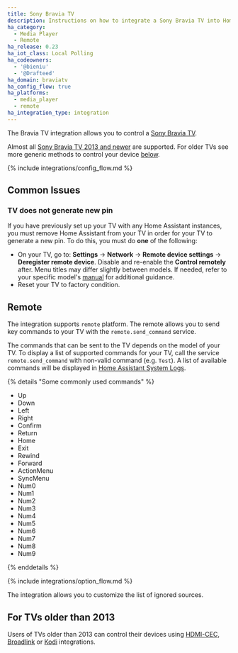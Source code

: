 ```yaml
---
title: Sony Bravia TV
description: Instructions on how to integrate a Sony Bravia TV into Home Assistant.
ha_category:
  - Media Player
  - Remote
ha_release: 0.23
ha_iot_class: Local Polling
ha_codeowners:
  - '@bieniu'
  - '@Drafteed'
ha_domain: braviatv
ha_config_flow: true
ha_platforms:
  - media_player
  - remote
ha_integration_type: integration
---
```


The Bravia TV integration allows you to control a [Sony Bravia TV](https://www.sony.com/).

Almost all [Sony Bravia TV 2013 and newer](https://info.tvsideview.sony.net/en_ww/home_device.html#bravia) are supported. For older TVs see more generic methods to control your device [below](#for-tvs-older-than-2013).

{% include integrations/config_flow.md %}

## Common Issues

### TV does not generate new pin

If you have previously set up your TV with any Home Assistant instances, you must remove Home Assistant from your TV in order for your TV to generate a new pin. To do this, you must do **one** of the following:

- On your TV, go to: **Settings** -> **Network** -> **Remote device settings** -> **Deregister remote device**. Disable and re-enable the **Control remotely** after. Menu titles may differ slightly between models. If needed, refer to your specific model's [manual](https://www.sony.com/electronics/support/manuals) for additional guidance.
- Reset your TV to factory condition.

## Remote

The integration supports `remote` platform. The remote allows you to send key commands to your TV with the `remote.send_command` service.

The commands that can be sent to the TV depends on the model of your TV. To display a list of supported commands for your TV, call the service `remote.send_command` with non-valid command (e.g. `Test`). A list of available commands will be displayed in [Home Assistant System Logs](https://my.home-assistant.io/redirect/logs).

{% details "Some commonly used commands" %}

- Up
- Down
- Left
- Right
- Confirm
- Return
- Home
- Exit
- Rewind
- Forward
- ActionMenu
- SyncMenu
- Num0
- Num1
- Num2
- Num3
- Num4
- Num5
- Num6
- Num7
- Num8
- Num9

{% enddetails %}

{% include integrations/option_flow.md %}

The integration allows you to customize the list of ignored sources.

## For TVs older than 2013

Users of TVs older than 2013 can control their devices using [HDMI-CEC](/integrations/hdmi_cec/), [Broadlink](/integrations/broadlink/) or [Kodi](/integrations/kodi/) integrations.
